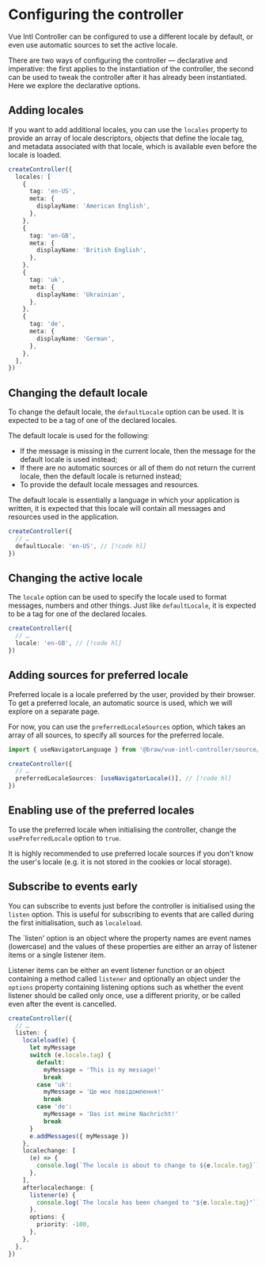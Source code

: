 # Configuring the controller

Vue Intl Controller can be configured to use a different locale by default, or
even use automatic sources to set the active locale.

There are two ways of configuring the controller — declarative and imperative:
the first applies to the instantiation of the controller, the second can be used
to tweak the controller after it has already been instantiated. Here we explore
the declarative options.

## Adding locales

If you want to add additional locales, you can use the `locales` property to
provide an array of locale descriptors, objects that define the locale tag, and
metadata associated with that locale, which is available even before the locale
is loaded.

```ts {2-27}
createController({
  locales: [
    {
      tag: 'en-US',
      meta: {
        displayName: 'American English',
      },
    },
    {
      tag: 'en-GB',
      meta: {
        displayName: 'British English',
      },
    },
    {
      tag: 'uk',
      meta: {
        displayName: 'Ukrainian',
      },
    },
    {
      tag: 'de',
      meta: {
        displayName: 'German',
      },
    },
  ],
})
```

## Changing the default locale

To change the default locale, the `defaultLocale` option can be used. It is
expected to be a tag of one of the declared locales.

The default locale is used for the following:

- If the message is missing in the current locale, then the message for the
  default locale is used instead;
- If there are no automatic sources or all of them do not return the current
  locale, then the default locale is returned instead;
- To provide the default locale messages and resources.

The default locale is essentially a language in which your application is
written, it is expected that this locale will contain all messages and resources
used in the application.

```ts
createController({
  // …
  defaultLocale: 'en-US', // [!code hl]
})
```

## Changing the active locale

The `locale` option can be used to specify the locale used to format messages,
numbers and other things. Just like `defaultLocale`, it is expected to be a tag
for one of the declared locales.

```ts
createController({
  // …
  locale: 'en-GB', // [!code hl]
})
```

## Adding sources for preferred locale

Preferred locale is a locale preferred by the user, provided by their browser.
To get a preferred locale, an automatic source is used, which we will explore on
a separate page.

For now, you can use the `preferredLocaleSources` option, which takes an array
of all sources, to specify all sources for the preferred locale.

```ts
import { useNavigatorLanguage } from '@braw/vue-intl-controller/source/navigator'

createController({
  // …
  preferredLocaleSources: [useNavigatorLocale()], // [!code hl]
})
```

## Enabling use of the preferred locales

To use the preferred locale when initialising the controller, change the
`usePreferredLocale` option to `true`.

It is highly recommended to use preferred locale sources if you don't know the
user's locale (e.g. it is not stored in the cookies or local storage).

## Subscribe to events early

You can subscribe to events just before the controller is initialised using the
`listen` option. This is useful for subscribing to events that are called during
the first initialisation, such as `localeload`.

The `listen' option is an object where the property names are event names
(lowercase) and the values of these properties are either an array of listener
items or a single listener item.

Listener items can be either an event listener function or an object containing
a method called `listener` and optionally an object under the `options` property
containing listening options such as whether the event listener should be called
only once, use a different priority, or be called even after the event is
cancelled.

```ts {3-32}
createController({
  // …
  listen: {
    localeload(e) {
      let myMessage
      switch (e.locale.tag) {
        default:
          myMessage = 'This is my message!'
          break
        case 'uk':
          myMessage = 'Це моє повідомлення!'
          break
        case 'de':
          myMessage = 'Das ist meine Nachricht!'
          break
      }
      e.addMessages({ myMessage })
    },
    localechange: [
      (e) => {
        console.log(`The locale is about to change to ${e.locale.tag}`)
      },
    ],
    afterlocalechange: {
      listener(e) {
        console.log(`The locale has been changed to "${e.locale.tag}"`)
      },
      options: {
        priority: -100,
      },
    },
  },
})
```
